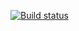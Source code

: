 [![Build status](https://ci.appveyor.com/api/projects/status/vitelovwsqi1l01q/branch/main?svg=true)](https://ci.appveyor.com/project/AliyaRAYNE/testmode/branch/main)